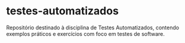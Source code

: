 # testes-automatizados
Repositório destinado à disciplina de Testes Automatizados, contendo exemplos práticos e exercícios com foco em testes de software.
